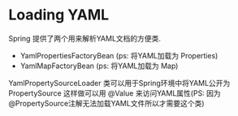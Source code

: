 # Loading YAML
Spring 提供了两个用来解析YAML文档的方便类.
* YamlPropertiesFactoryBean (ps: 将YAML加载为 Properties)
* YamlMapFactoryBean        (ps: 将YAML加载为 Map)

YamlPropertySourceLoader 类可以用于Spring环境中将YAML公开为PropertySource
这样做可以用 @Value 来访问YAML属性(PS: 因为@PropertySource注解无法加载YAML文件所以才需要这个类)
